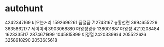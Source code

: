 # autohunt
4242347169
비오는거리 1592696261
품절품 712743167
봉황천련 3994655229 3635862177
세이이바 3903068880
마왕성광물 138001887
마왕성 4210208484 1623335117 2874671999 1045815899
이정열 2420339994 205522626 3258918290 2053685618
